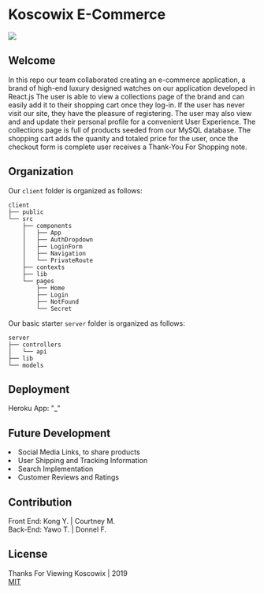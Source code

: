 # Koscowix E-Commerce
<img src="https://media.giphy.com/media/Vh9esL75GtSRp2WMO8/giphy.gif"><br>
## Welcome
In this repo our team collaborated creating an e-commerce application, a brand of high-end luxury designed watches on our application developed in React.js
The user is able to view a collections page of the brand and can easily add it to their shopping cart once they log-in. If the user has never visit our site, they have the pleasure of registering. The user may also view and and update their personal profile for a convenient User Experience. The collections page is full of products seeded from our MySQL database. The shopping cart adds the quanity and totaled price for the user, once the checkout form is complete user receives a Thank-You For Shopping note.

## Organization

Our  `client` folder is organized as follows:

```
client
├── public
└── src
    ├── components
    │   ├── App
    │   ├── AuthDropdown
    │   ├── LoginForm
    │   ├── Navigation
    │   └── PrivateRoute
    ├── contexts
    ├── lib
    └── pages
        ├── Home
        ├── Login
        ├── NotFound
        └── Secret
```

Our basic starter `server` folder is organized as follows:

```
server
├── controllers
│   └── api
├── lib
└── models
```


## Deployment
Heroku App: "_"

## Future Development
<li>Social Media Links, to share products<br>
<li>User Shipping and Tracking Information<br>
<li>Search Implementation<br>
<li>Customer Reviews and Ratings

## Contribution
Front End: Kong Y. | Courtney M.<br>
Back-End: Yawo T. | Donnel F.

## License
Thanks For Viewing Koscowix | 2019<br>
[MIT](https://choosealicense.com/licenses/mit/)